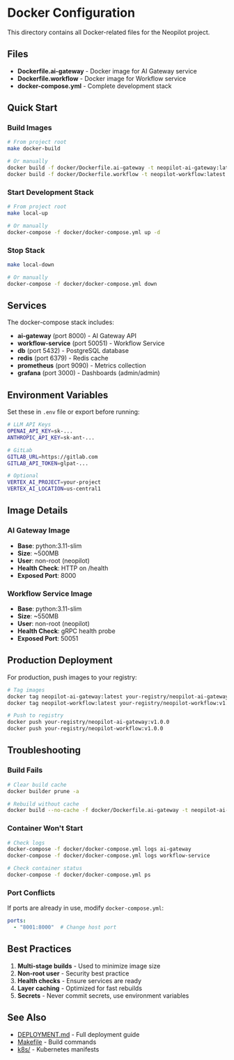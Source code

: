 # Docker Configuration

This directory contains all Docker-related files for the Neopilot project.

## Files

- **Dockerfile.ai-gateway** - Docker image for AI Gateway service
- **Dockerfile.workflow** - Docker image for Workflow service
- **docker-compose.yml** - Complete development stack

## Quick Start

### Build Images

```bash
# From project root
make docker-build

# Or manually
docker build -f docker/Dockerfile.ai-gateway -t neopilot-ai-gateway:latest .
docker build -f docker/Dockerfile.workflow -t neopilot-workflow:latest .
```

### Start Development Stack

```bash
# From project root
make local-up

# Or manually
docker-compose -f docker/docker-compose.yml up -d
```

### Stop Stack

```bash
make local-down

# Or manually
docker-compose -f docker/docker-compose.yml down
```

## Services

The docker-compose stack includes:

- **ai-gateway** (port 8000) - AI Gateway API
- **workflow-service** (port 50051) - Workflow Service
- **db** (port 5432) - PostgreSQL database
- **redis** (port 6379) - Redis cache
- **prometheus** (port 9090) - Metrics collection
- **grafana** (port 3000) - Dashboards (admin/admin)

## Environment Variables

Set these in `.env` file or export before running:

```bash
# LLM API Keys
OPENAI_API_KEY=sk-...
ANTHROPIC_API_KEY=sk-ant-...

# GitLab
GITLAB_URL=https://gitlab.com
GITLAB_API_TOKEN=glpat-...

# Optional
VERTEX_AI_PROJECT=your-project
VERTEX_AI_LOCATION=us-central1
```

## Image Details

### AI Gateway Image

- **Base**: python:3.11-slim
- **Size**: ~500MB
- **User**: non-root (neopilot)
- **Health Check**: HTTP on /health
- **Exposed Port**: 8000

### Workflow Service Image

- **Base**: python:3.11-slim
- **Size**: ~550MB
- **User**: non-root (neopilot)
- **Health Check**: gRPC health probe
- **Exposed Port**: 50051

## Production Deployment

For production, push images to your registry:

```bash
# Tag images
docker tag neopilot-ai-gateway:latest your-registry/neopilot-ai-gateway:v1.0.0
docker tag neopilot-workflow:latest your-registry/neopilot-workflow:v1.0.0

# Push to registry
docker push your-registry/neopilot-ai-gateway:v1.0.0
docker push your-registry/neopilot-workflow:v1.0.0
```

## Troubleshooting

### Build Fails

```bash
# Clear build cache
docker builder prune -a

# Rebuild without cache
docker build --no-cache -f docker/Dockerfile.ai-gateway -t neopilot-ai-gateway:latest .
```

### Container Won't Start

```bash
# Check logs
docker-compose -f docker/docker-compose.yml logs ai-gateway
docker-compose -f docker/docker-compose.yml logs workflow-service

# Check container status
docker-compose -f docker/docker-compose.yml ps
```

### Port Conflicts

If ports are already in use, modify `docker-compose.yml`:

```yaml
ports:
  - "8001:8000"  # Change host port
```

## Best Practices

1. **Multi-stage builds** - Used to minimize image size
2. **Non-root user** - Security best practice
3. **Health checks** - Ensure services are ready
4. **Layer caching** - Optimized for fast rebuilds
5. **Secrets** - Never commit secrets, use environment variables

## See Also

- [DEPLOYMENT.md](../docs/DEPLOYMENT.md) - Full deployment guide
- [Makefile](../Makefile) - Build commands
- [k8s/](../k8s/) - Kubernetes manifests
